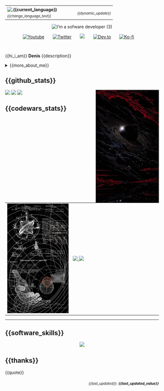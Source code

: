 <table width="100%">
  <tr>
    <td width="50%" align="left">
      <a href="https://custom-github-overview.vercel.app/docs/selector.html" alt="Change language">
        <img width="22px" src="https://img.icons8.com/color/48/000000/globe.png" style="vertical-align: middle;"/>
        <span style="vertical-align: middle;"><b>{{current_language}}</b></span>
      </a>
      <br/>
      <sub><i>{{change_language_text}}</i></sub>
    </td>
    <td width="50%" align="right">
      <sub><i>{{dynamic_update}}</i></sub>
    </td>
  </tr>
</table>

<div align="center"><img alt="I’m a sofware developer (3)" src="https://github.com/user-attachments/assets/4873f82f-ec86-4ef6-a5e5-c95c34d9444f" />

<br>
<p align="center">
  <a href="https://www.youtube.com/UCRX2pao9vPLyVcPEQWIlUoA"><img width="32px" alt="Youtube" title="Youtube" src="https://i.imgur.com/qiXu7b2.png"/></a>
  &#8287;&#8287;&#8287;&#8287;&#8287;
  <a href="https://twitter.com/NezukoSocial"><img width="32px" alt="Twitter" title="Twitter" src="https://i.imgur.com/OXZM1L6.png"/></a>
  &#8287;&#8287;&#8287;&#8287;&#8287;
  <a href="https://discord.gg/nezuko" alt="Join our community"><img width="32px" src="https://i.imgur.com/OViZO8J.png"/></a>
  &#8287;&#8287;&#8287;&#8287;&#8287;
  <a href="https://dev.to/giingu"><img width="32px" alt="Dev.to" title="Giingu Dev.to" src="https://i.imgur.com/mVm29vK.png"></a>
  &#8287;&#8287;&#8287;&#8287;&#8287;
  <a href="https://ko-fi.com/nezukobot"><img width="32px" alt="Ko-fi" title="Buy me a coffee" src="https://i.imgur.com/PpLeD3K.png"/></a>
  &#8287;&#8287;&#8287;&#8287;&#8287;
</div>
<br>

<p>
{{hi_i_am}} <b>Denis</b> {{description}}
</p>

<div>
<details>
  <summary> {{more_about_me}} </summary>

- {{currently_building}}

- {{currently_learning}}

- {{discord_project}}

- {{experience}}

- {{contact}}

</details>
  
</p>

## {{github_stats}}

<img align="right" width="41%" src="./assets/img/b4beb746b9ee616660a2f247dbfb5288.jpg" />
  <a href="https://github.com/DenisV2112"><img width="50%" src="https://github-readme-streak-stats.herokuapp.com/?user=DenisV2112&theme=dark&date_format=M%20j%5B,%20Y%5D&ring=ff3068&fire=ff3068&sideNums=ff3068"></a>
  <a href="https://github.com/DenisV2112"><img width="50%" src="https://github-readme-stats.vercel.app/api?username=DenisV2112&theme=dark&sideNums=ff3068"></a>
  <a href="https://github.com/DenisV2112"><img width="50%" src="https://github-readme-stats.vercel.app/api/top-langs/?username=DenisV2112&layout=compact&theme=dark"></a>

## {{codewars_stats}}
 
<table>
  <tr>
    <td width="41%" align="center">
      <img src="./assets/img/codewars.jpeg" />
    </td>
    <td width="55%">
      <a href="https://www.codewars.com/users/DenisV2103">
        <img width="100%" src="https://www.codewars.com/users/DenisV2103/badges/large">
      </a>
      </a>
      <a href="https://www.codewars.com/users/DenisV2103">
        <img width="100%" src="https://custom-github-overview.vercel.app/api/stats?username=DenisV2103&hide_border=true">
      </a>
    </td>
  </tr>
</table>

---

## {{software_skills}}
<p align="center">
  <img src="https://skillicons.dev/icons?i=cs,dotnet,docker,js,html,css,vue,python,wordpress,mysql,mongodb,postgres,git,github,typescript,electron,vite,redux,githubactions,prisma," />
</p>

## {{thanks}}

{{quote}}

<div align="right">
<sub><i>{{last_updated}}: <b>{{last_updated_value}}</b></i></sub>
</div>  